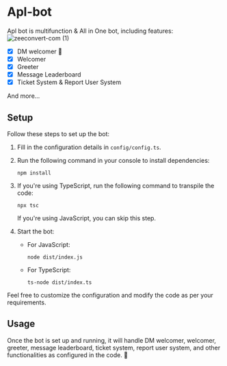 # Apl-bot

Apl bot is multifunction & All in One bot, including features:                                                                          ![zeeconvert-com (1)](https://github.com/iLxlo/Apl-bot/assets/98545753/8fe51d52-ec86-4ac6-b5fa-ab85af1d3019)

- [x] DM welcomer 🚀 
- [x] Welcomer
- [x] Greeter
- [x] Message Leaderboard
- [x] Ticket System & Report User System

And more...

## Setup
Follow these steps to set up the bot:

1. Fill in the configuration details in `config/config.ts`.
2. Run the following command in your console to install dependencies:
    ```
    npm install
    ```
3. If you're using TypeScript, run the following command to transpile the code:
    ```
    npx tsc
    ```
   If you're using JavaScript, you can skip this step.

4. Start the bot:
   - For JavaScript:
     ```
     node dist/index.js
     ```
   - For TypeScript:
     ```
     ts-node dist/index.ts
     ```

Feel free to customize the configuration and modify the code as per your requirements.

## Usage
Once the bot is set up and running, it will handle DM welcomer, welcomer, greeter, message leaderboard, ticket system, report user system, and other functionalities as configured in the code. 🎉
